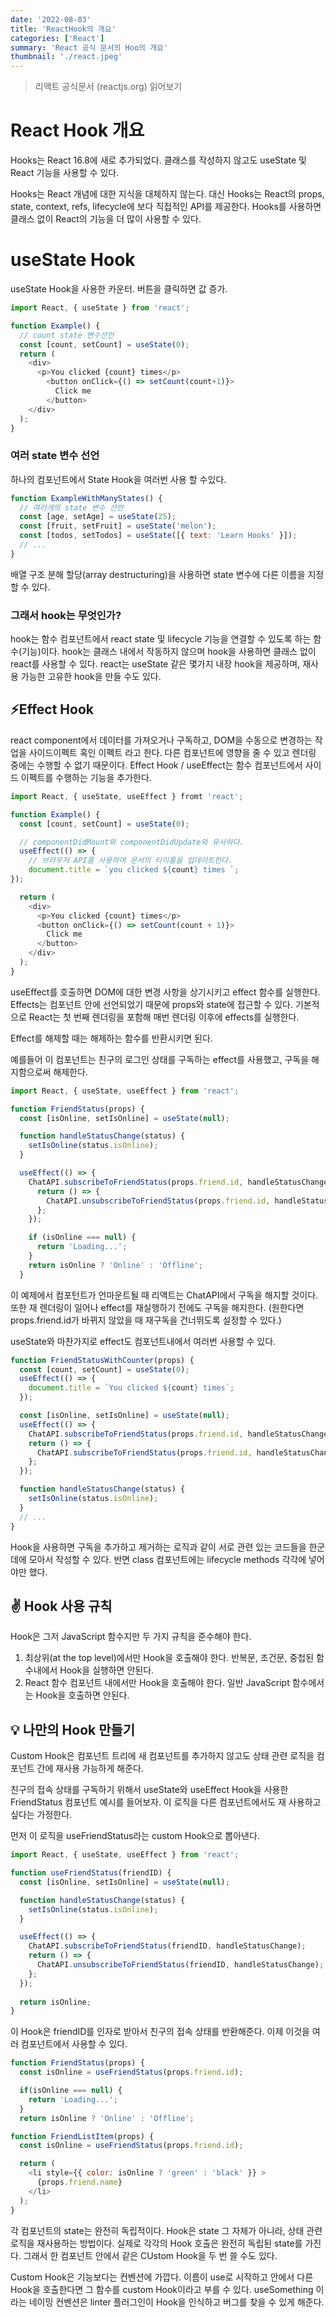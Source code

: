 ```yaml
---
date: '2022-08-03'
title: 'ReactHook의 개요'
categories: ['React']
summary: 'React 공식 문서의 Hoo의 개요'
thumbnail: './react.jpeg'
---
```

> 리액트 공식문서 (reactjs.org) 읽어보기

# React Hook 개요

Hooks는 React 16.8에 새로 추가되었다.
클래스를 작성하지 않고도 useState 및 React 기능을 사용할 수 있다.

Hooks는 React 개념에 대한 지식을 대체하지 않는다.
대신 Hooks는 React의 props, state, context, refs, lifecycle에 보다 직접적인 API를 제공한다.
Hooks를 사용하면 클래스 없이 React의 기능을 더 많이 사용할 수 있다.

# useState Hook
useState Hook을 사용한 카운터. 버튼을 클릭하면 값 증가.
```js
import React, { useState } from 'react';

function Example() {
  // count state 변수선언
  const [count, setCount] = useState(0);
  return (
	<div>
      <p>You clicked {count} times</p>
        <button onClick={() => setCount(count+1)}>
		  Click me
		</button>
	</div>
  );
}
```
### 여러 state 변수 선언
하나의 컴포넌트에서 State Hook을 여러번 사용 할 수있다.
```js
function ExampleWithManyStates() {
  // 여러개의 state 변수 선언
  const [age, setAge] = useState(25);
  const [fruit, setFruit] = useState('melon');
  const [todos, setTodos] = useState([{ text: 'Learn Hooks' }]);
  // ...
}
```
배열 구조 분해 할당(array destructuring)을 사용하면 state 변수에 다른 이름을 지정할 수 있다.

### 그래서 hook는 무엇인가?
hook는 함수 컴포넌트에서 react state 및 lifecycle 기능을 연결할 수 있도록 하는 함수(기능)이다.
hook는 클래스 내에서 작동하지 않으며 hook을 사용하면 클래스 없이 react를 사용할 수 있다.
react는 useState 같은 몇가지 내장 hook을 제공하며, 재사용 가능한 고유한 hook을 만들 수도 있다.

## ⚡️Effect Hook
react component에서 데이터를 가져오거나 구독하고, DOM을 수동으로 변경하는 작업을 사이드이펙트 혹인 이펙트 라고 한다.
다른 컴포넌트에 영향을 줄 수 있고 렌더링 중에는 수행할 수 없기 때문이다.
Effect Hook / useEffect는 함수 컴포넌트에서 사이드 이펙트를 수행하는 기능을 추가한다.

```js
import React, { useState, useEffect } fromt 'react';

function Example() {
  const [count, setCount] = useState(0);

  // componentDidMount와 componentDidUpdate와 유사하다.
  useEffect(() => {
    // 브라우저 API를 사용하여 문서의 타이틀을 업데이트한다.
    document.title = `you clicked ${count} times `;
});

  return (
	<div>
	  <p>You clicked {count} times</p>
	  <button onClick={() => setCount(count + 1)}>
		Click me
      </button>
	</div>
  );
}
```
useEffect를 호출하면 DOM에 대한 변경 사항을 상기시키고 effect 함수를 실행한다.
Effects는 컴포넌트 안에 선언되었기 때문에 props와 state에 접근할 수 있다.
기본적으로 React는 첫 번째 렌더링을 포함해 매번 렌더링 이후에 effects를 실행한다.

Effect를 해제할 때는 해제하는 함수를 반환시키면 된다.

예를들어 이 컴포넌트는 친구의 로그인 상태를 구독하는 effect를 사용했고, 구독을 해지함으로써 해제한다.
```js
import React, { useState, useEffect } from 'react';

function FriendStatus(props) {
  const [isOnline, setIsOnline] = useState(null);

  function handleStatusChange(status) {
    setIsOnline(status.isOnline);
  }

  useEffect(() => {
    ChatAPI.subscribeToFriendStatus(props.friend.id, handleStatusChange);
	  return () => {
		ChatAPI.unsubscribeToFriendStatus(props.friend.id, handleStatusChange);
	  };
    });

	if (isOnline === null) {
	  return 'Loading...';
    }
	return isOnline ? 'Online' : 'Offline';
  }
```
이 예제에서 컴포턴트가 언마운트될 때 리액트는 ChatAPI에서 구독을 해지할 것이다.
또한 재 렌더링이 일어나 effect를 재실행하기 전에도 구독을 해지한다. (원한다면 props.friend.id가 바뀌지 않았을 때 재구독을 건너뛰도록 설정할 수 있다.)

useState와 마찬가지로 effect도 컴포넌트내에서 여러번 사용할 수 있다.

```js
function FriendStatusWithCounter(props) {
  const [count, setCount] = useState(0);
  useEffect(() => {
    document.title = `You clicked ${count} times`;
  });

  const [isOnline, setIsOnline] = useState(null);
  useEffect(() => {
    ChatAPI.subscribeToFriendStatus(props.friend.id, handleStatusChange);
    return () => {
      ChatAPI.subscribeToFriendStatus(props.friend.id, handleStatusChange);
    };
  });

  function handleStatusChange(status) {
    setIsOnline(status.isOnline);
  }
  // ...
}
```
Hook을 사용하면 구독을 추가하고 제거하는 로직과 같이 서로 관련 있는 코드들을 한군데에 모아서 작성할 수 있다.
반면 class 컴포넌트에는 lifecycle methods 각각에 넣어야만 했다.

## ✌️ Hook 사용 규칙
Hook은 그저 JavaScript 함수지만 두 가지 규칙을 준수해야 한다.
1. 최상위(at the top level)에서만 Hook을 호출해야 한다. 반복문, 조건문, 중첩된 함수내에서 Hook을 실행하면 안된다.
2. React 함수 컴포넌트 내에서만 Hook을 호출해야 한다. 일반 JavaScript 함수에서는 Hook을 호출하면 안된다.

## 💡 나만의 Hook 만들기
Custom Hook은 컴포넌트 트리에 새 컴포넌트를 추가하지 않고도 상태 관련 로직을 컴포넌트 간에 재사용 가능하게 해준다.

친구의 접속 상태를 구독하기 위해서 useState와 useEffect Hook을 사용한 FriendStatus 컴포넌트 예시를 들어보자.
이 로직을 다른 컴포넌트에서도 재 사용하고 싶다는 가정한다.

먼저 이 로직을 useFriendStatus라는 custom Hook으로 뽑아낸다.
```js
import React, { useState, useEffect } from 'react';

function useFriendStatus(friendID) {
  const [isOnline, setIsOnline] = useState(null);

  function handleStatusChange(status) {
    setIsOnline(status.isOnline);
  }

  useEffect(() => {
	ChatAPI.subscribeToFriendStatus(friendID, handleStatusChange);
    return () => {
      ChatAPI.unsubscribeToFriendStatus(friendID, handleStatusChange);
    };
  });
  
  return isOnline;
}
```

이 Hook은 friendID를 인자로 받아서 친구의 접속 상태를 반환해준다.
이제 이것을 여러 컴포넌트에서 사용할 수 있다.

```js
function FriendStatus(props) {
  const isOnline = useFriendStatus(props.friend.id);

  if(isOnline === null) {
	return 'Loading...';
  }
  return isOnline ? 'Online' : 'Offline';
```

```js
function FriendListItem(props) {
  const isOnline = useFriendStatus(props.friend.id);

  return (
    <li style={{ color: isOnline ? 'green' : 'black' }} >
	  {props.friend.name}
    </li>
  );
}
```

각 컴포넌트의 state는 완전히 독립적이다. Hook은 state 그 자체가 아니라, 상태 관련 로직을 재사용하는 방법이다.
실제로 각각의 Hook 호출은 완전히 독립된 state를 가진다. 그래서 한 컴포넌트 안에서 같은 CUstom Hook을 두 번 쓸 수도 있다.

Custom Hook은 기능보다는 컨벤션에 가깝다. 이름이 use로 시작하고 안에서 다른 Hook을 호출한다면 그 함수를 custom Hook이라고 부를 수 있다. useSomething 이라는 네이밍 컨벤션은 linter 플러그인이 Hook을 인식하고 버그를 찾을 수 있게 해준다.
















